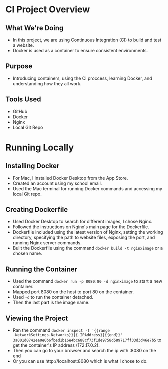 # CI Project Overview

## What We're Doing
- In this project, we are using Continuous Integration (CI) to build and test a website.
- Docker is used as a container to ensure consistent environments.

## Purpose
- Introducing containers, using the CI proccess, learning Docker, and understanding how they all work.

## Tools Used
- GitHub
- Docker
- Nginx
- Local Git Repo

# Running Locally

## Installing Docker
- For Mac, I installed Docker Desktop from the App Store.
- Created an account using my school email.
- Used the Mac terminal for running Docker commands and accessing my local Git repo.

## Creating Dockerfile
- Used Docker Desktop to search for different images, I chose Nginx.
- Followed the instructions on Nginx's main page for the Dockerfile.
- Dockerfile included using the latest version of Nginx, setting the working directory, specifying the path to website files, exposing the port, and running Nginx server commands.
- Built the Dockerfile using the command `docker build -t nginximage` or a chosen name.

## Running the Container
- Used the command `docker run -p 8080:80 -d nginximage` to start a new container.
- Mapped port 8080 on the host to port 80 on the container.
- Used `-d` to run the container detached.
- Then the last part is the image name.

## Viewing the Project
- Ran the command `docker inspect -f '{{range .NetworkSettings.Networks}}{{.IPAddress}}{{end}}' 3a001d0742ea0e0b6fbed1b16e4bc688cf73f1de9758d589717ff33d3d46e7b5` to get the container's IP address (172.17.0.2).
- Then you can go to your browser and search the ip with :8080 on the end
- Or you can use http://localhost:8080 which is what I chose to do.


